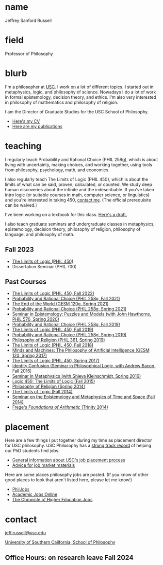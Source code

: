 # name
Jeffrey Sanford Russell

# field
Professor of Philosophy

# blurb

I'm a philosopher at [USC](https://dornsife.usc.edu/phil/). I work on a lot of different topics. I started out in metaphysics, logic, and philosophy of science. Nowadays I do a lot of work in formal epistemology, decision theory, and ethics. I'm also very interested in philosophy of mathematics and philosophy of religion.

I am the Director of Graduate Studies for the USC School of Philosophy.

*   [Here's my CV](cv.pdf)
*   [Here are my publications](https://philpeople.org/profiles/jeffrey-sanford-russell)

# teaching

I regularly teach Probability and Rational Choice (PHIL 258g), which is about living with uncertainty, making choices, and working together, using tools from philosophy, psychology, math, and economics.

I also regularly teach The Limits of Logic (PHIL 450), which is about
the limits of what can be said, proven, calculated, or counted.
We study deep human discoveries about the infinite and the indescribable. If you've taken intro logic (or suitable courses in math, computer science, or linguistics) and you're interested in taking 450, [contact me](#contact). (The official prerequisite can be waived.)

I've been working on a textbook for this class.
[Here's a draft.](limits-of-logic.pdf)

I also teach graduate seminars and undergraduate classes in metaphysics, epistemology, decision theory, philosophy of religion, philosophy of language, and philosophy of math.

## Fall 2023

-   [The Limits of Logic (PHIL 450)](logic-450-2023.html)
-   Dissertation Seminar (PHIL 700)

## Past Courses

-   [The Limits of Logic (PHIL 450, Fall 2022)](logic-450-2022.html)
-   [Probability and Rational Choice (PHIL 258g, Fall 2021)](courses/probability-fall-2021.html)
-   [The End of the World (GESM 120g, Spring 2021)](courses/gesm-spring-2021.html)
-   [Probability and Rational Choice (PHIL 258g, Spring 2021)](courses/probability-spring-2021.html)
-   [Seminar in Epistemology: Puzzles and Models (with John Hawthorne, PHIL 570, Spring 2020)](https://docs.google.com/document/d/17bwJiTgVJxMq7vUxo6iJ00-gqKxNJHbcQ-4IvIAm5Dk/edit?usp=sharing)
-   [Probability and Rational Choice (PHIL 258g, Fall 2019)](courses/probability.2019f.syllabus.html)
-   [The Limits of Logic (PHIL 450, Fall 2019)](logic450-2019)
-   [Probability and Rational Choice (PHIL 258g, Spring 2019)](courses/probability.2019s.syllabus.pdf)
-   [Philosophy of Religion (PHIL 361, Spring 2019)](courses/religion.2019.syllabus.pdf)
-   [The Limits of Logic (PHIL 450, Fall 2018)](courses/logic.2018.syllabus.pdf)
-   [Minds and Machines: The Philosophy of Artificial Intelligence (GESM 120, Spring 2017)](courses/ai.syllabus.pdf)
-   [The Limits of Logic (PHIL 450, Spring 2017)](courses/logic.2017.syllabus.pdf)
-   [Identity Confusion (Seminar in Philosophical Logic, with Andrew Bacon, Fall 2016) ](courses/identity.2016.syllabus.pdf)
-   [Seminar in Metaphysics (with Shieva Kleinschmidt, Spring 2016)](courses/metaphysics.2016.syllabus.pdf)
-   [Logic 450: The Limits of Logic (Fall 2015)](courses/logic.2015.syllabus.pdf)
-   [Philosophy of Religion (Spring 2014)](courses/religion.2014.syllabus.pdf)
-   [The Limits of Logic (Fall 2014)](courses/logic.2014.syllabus.pdf)
-   [Seminar on the Epistemology and Metaphysics of Time and Space (Fall 2014)](courses/me.2014.syllabus.pdf)
-   [Frege's *Foundations of Arithmetic* (Trinity 2014)](courses/frege.2014.syllabus.pdf)

# placement

Here are a few things I put together during my time as placement director for USC philosophy. USC Philosophy has a [strong track record](https://dornsife.usc.edu/phil/placement-record/) of helping our PhD students find jobs.

-   [General information about USC's job placement process](placement/placement-notes-2022.pdf)
-   [Advice for job market materials](placement/placement-advice.pdf)

Here are some places philosophy jobs are posted. (If you know of other good places to look that aren't listed here, please let me know!)

-   [PhilJobs](https://philjobs.org)
-   [Academic Jobs Online](https://academicjobsonline.org/ajo)
-   [The Chronicle of Higher Education Jobs](https://jobs.chronicle.com)


# contact

<jeff.russell@usc.edu>

[University of Southern California, School of Philosophy](http://dornsife.usc.edu/phil/)

## Office Hours: on research leave Fall 2024
<!-- 
| Mudd Hall of Philosophy 205E
| Monday 3:30–4:30pm
| Wednesday 3:30–4:15pm
| or [by appointment](https://calendly.com/jeff-russell) -->


